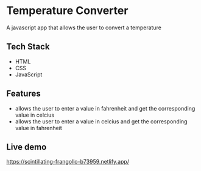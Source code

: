 # Temperature Converter 
A javascript app that allows the user to convert a temperature 
## Tech Stack
- HTML
- CSS
- JavaScript
## Features
- allows the user to enter a value in fahrenheit and get the corresponding value in celcius
- allows the user to enter a value in celcius and get the corresponding value in fahrenheit
## Live demo
https://scintillating-frangollo-b73959.netlify.app/

